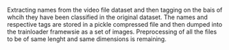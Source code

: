 Extracting names from the video file dataset and then tagging on the bais of whcih they have been classified in the original dataset. The names and respective tags are stored in a pickle compressed file and then dumped into the trainloader framewsie as a set of images. Preprocessing of all the files to be of same lenght and same dimensions is remaining.
